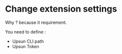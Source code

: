 # Change extension settings

Why ? because it requirement.

You need to define :
- Upsun CLI path
- Upsun Token
